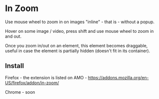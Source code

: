 # In Zoom 

Use mouse wheel to zoom in on images "inline" - that is - without a popup.

Hover on some image / video, press shift and use mouse wheel to zoom in and out.

Once you zoom in/out on an element, this element becomes draggable, useful in case the element is partially hidden (doesn't fit in its container).

## Install

Firefox - the extension is listed on AMO - https://addons.mozilla.org/en-US/firefox/addon/in-zoom/

Chrome - soon